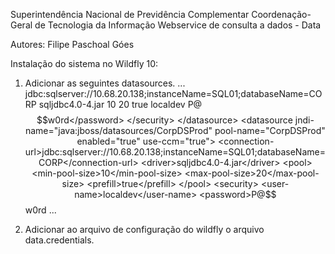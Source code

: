 
 
Superintendência Nacional de Previdência Complementar
Coordenação-Geral de Tecnologia da Informação
Webservice de consulta a dados - Data

Autores: Filipe Paschoal Góes

Instalação do sistema no Wildfly 10:

1) Adicionar as seguintes datasources.
	<subsystem xmlns="urn:jboss:domain:datasources:4.0">
        <datasources>
			...
			<datasource jndi-name="java:jboss/datasources/CorpDSDev" pool-name="CorpDSDev" enabled="true" use-ccm="true">
				<connection-url>jdbc:sqlserver://10.68.20.138;instanceName=SQL01;databaseName=CORP</connection-url>
				<driver>sqljdbc4.0-4.jar</driver>
				<pool>
					<min-pool-size>10</min-pool-size>
					<max-pool-size>20</max-pool-size>
					<prefill>true</prefill>
				</pool>
				<security>
					<user-name>localdev</user-name>
					<password>P@$$w0rd</password>
				</security>
			</datasource>
			<datasource jndi-name="java:jboss/datasources/CorpDSProd" pool-name="CorpDSProd" enabled="true" use-ccm="true">
				<connection-url>jdbc:sqlserver://10.68.20.138;instanceName=SQL01;databaseName=CORP</connection-url>
				<driver>sqljdbc4.0-4.jar</driver>
				<pool>
					<min-pool-size>10</min-pool-size>
					<max-pool-size>20</max-pool-size>
					<prefill>true</prefill>
				</pool>
				<security>
					<user-name>localdev</user-name>
					<password>P@$$w0rd</password>
				</security>
			</datasource>
			...
		</datasources>
	</subsystem>

2) Adicionar ao arquivo de configuração do wildfly o arquivo data.credentials.
